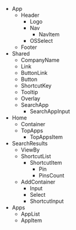 - App
  - Header 
    - Logo
    - Nav
      - NavItem
    - OSSelect
  - Footer
- Shared
  - CompanyName
  - Link
  - ButtonLink
  - Button
  - ShortcutKey
  - Tooltip
  - Overlay
  - SearchApp
    - SearchAppInput
- Home
  - Container
  - TopApps
    - TopAppsItem
- SearchResults
  - ViewBy
  - ShortcutList
    - ShortcutItem
      - Pin
      - PinsCount
  - AddContainer
    - Input
    - Select
    - ShortcutInput
- Apps
  - AppList
  - AppItem
